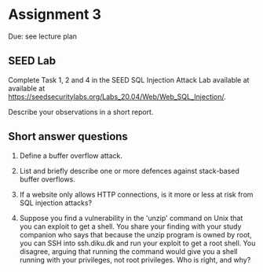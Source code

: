 # Assignment 3

Due: see lecture plan

## SEED Lab

Complete Task 1, 2 and 4 in the SEED SQL Injection Attack Lab available at available at https://seedsecuritylabs.org/Labs_20.04/Web/Web_SQL_Injection/.

Describe your observations in a short report.

## Short answer questions

1. Define a buffer overflow attack.

2. List and briefly describe one or more defences against stack-based buffer overflows.

3. If a website only allows HTTP connections, is it more or less at risk from SQL injection attacks?

4. Suppose you find a vulnerability in the 'unzip' command on Unix that you can exploit to get a shell. You share your finding with your study companion who says that because the unzip program is owned by root, you can SSH into ssh.diku.dk and run your exploit to get a root shell. You disagree, arguing that running the command would give you a shell running with your privileges, not root privileges. Who is right, and why?

